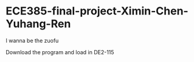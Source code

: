# ECE385-final-project-Ximin-Chen-Yuhang-Ren
I wanna be the zuofu

Download the program and load in DE2-115
